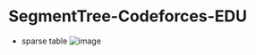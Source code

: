 # SegmentTree-Codeforces-EDU

- sparse table 
![image](https://github.com/user-attachments/assets/1b0670c8-b2f2-4b5b-afb9-52bfaff374ee)


